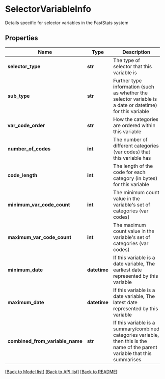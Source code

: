 # SelectorVariableInfo

Details specific for selector variables in the FastStats system
## Properties
Name | Type | Description | Notes
------------ | ------------- | ------------- | -------------
**selector_type** | **str** | The type of selector that this variable is | [optional] 
**sub_type** | **str** | Further type information (such as whether the selector variable is a date or datetime) for this variable | [optional] 
**var_code_order** | **str** | How the categories are ordered within this variable | [optional] 
**number_of_codes** | **int** | The number of different categories (var codes) that this variable has | [optional] 
**code_length** | **int** | The length of the code for each category (in bytes) for this variable | [optional] 
**minimum_var_code_count** | **int** | The minimum count value in the variable&#39;s set of categories (var codes) | [optional] 
**maximum_var_code_count** | **int** | The maximum count value in the variable&#39;s set of categories (var codes) | [optional] 
**minimum_date** | **datetime** | If this variable is a date variable, The earliest date represented by this variable | [optional] 
**maximum_date** | **datetime** | If this variable is a date variable, The latest date represented by this variable | [optional] 
**combined_from_variable_name** | **str** | If this variable is a summary/combined categories variable, then this is the name of the parent variable that this summarises | [optional] 

[[Back to Model list]](../README.md#documentation-for-models) [[Back to API list]](../README.md#documentation-for-api-endpoints) [[Back to README]](../README.md)


